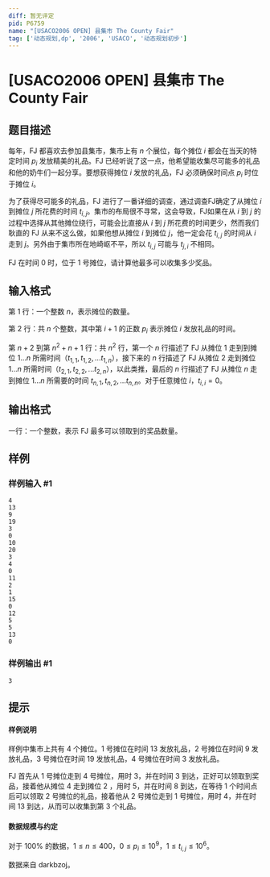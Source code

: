 ```yaml
---
diff: 暂无评定
pid: P6759
name: "[USACO2006 OPEN] 县集市 The County Fair"
tag: ['动态规划,dp', '2006', 'USACO', '动态规划初步']
---
```

# [USACO2006 OPEN] 县集市 The County Fair
## 题目描述

每年，FJ 都喜欢去参加县集市，集市上有 $n$ 个展位，每个摊位 $i$ 都会在当天的特定时间 $p_i$ 发放精美的礼品。FJ 已经听说了这一点，他希望能收集尽可能多的礼品和他的奶牛们一起分享。要想获得摊位 $i$ 发放的礼品，FJ 必须确保时间点 $p_i$ 时位于摊位 $i$。

为了获得尽可能多的礼品，FJ 进行了一番详细的调查，通过调查FJ确定了从摊位 $i$ 到摊位 $j$ 所花费的时间 $t_{i,j}$。集市的布局很不寻常，这会导致，FJ如果在从 $i$ 到 $j$ 的过程中选择从其他摊位绕行，可能会比直接从 $i$ 到 $j$ 所花费的时间更少，然而我们耿直的 FJ 从来不这么做，如果他想从摊位 $i$ 到摊位 $j$，他一定会花 $t_{i,j}$ 的时间从 $i$ 走到 $j$。另外由于集市所在地崎岖不平，所以 $t_{i,j}$ 可能与 $t_{j,i}$ 不相同。

FJ 在时间 $0$ 时，位于 $1$ 号摊位，请计算他最多可以收集多少奖品。
## 输入格式

第 $1$ 行：一个整数 $n$，表示摊位的数量。

第 $2$ 行：共 $n$ 个整数，其中第 $i+1$ 的正数 $p_i$ 表示摊位 $i$ 发放礼品的时间。

第 $n+2$ 到第 $n^2+n+1$ 行：共 $n^2$ 行，第一个 $n$ 行描述了 FJ 从摊位 $1$ 走到到摊位 $1$...$n$ 所需时间（$t_{1,1},t_{1,2}, ...t_{1,n}$），接下来的 $n$ 行描述了 FJ 从摊位 $2$ 走到摊位 $1$...$n$ 所需时间（$t_{2,1},t_{2,2}, ...t_{2,n}$），以此类推，最后的 $n$ 行描述了 FJ 从摊位 $n$ 走到摊位 $1$...$n$ 所需要的时间 $t_{n,1},t_{n,2}, ...t_{n,n}$。对于任意摊位 $i$，$t_{i,i}=0$。
## 输出格式

一行：一个整数，表示 FJ 最多可以领取到的奖品数量。
## 样例

### 样例输入 #1
```
4
13
9
19
3
0
10
20
3
4
0
11
2
1
15
0
12
5
5
13
0
```
### 样例输出 #1
```
3
```
## 提示

#### 样例说明

样例中集市上共有 $4$ 个摊位。$1$ 号摊位在时间 $13$ 发放礼品，$2$ 号摊位在时间 $9$ 发放礼品，$3$ 号摊位在时间 $19$ 发放礼品，$4$ 号摊位在时间 $3$ 发放礼品。

FJ 首先从 $1$ 号摊位走到 $4$ 号摊位，用时 $3$，并在时间 $3$ 到达，正好可以领取到奖品，接着他从摊位 $4$ 走到摊位 $2$ ，用时 $5$，并在时间 $8$ 到达，在等待 $1$ 个时间点后可以领取 $2$ 号摊位的礼品，接着他从 $2$ 号摊位走到 $1$ 号摊位，用时 $4$，并在时间 $13$ 到达，从而可以收集到第 $3$ 个礼品。

#### 数据规模与约定

对于 $100\%$ 的数据，$1\le n\le 400$，$0\le p_i\le 10^9$，$1\le t_{i,j}\le 10^6$。

数据来自 darkbzoj。
